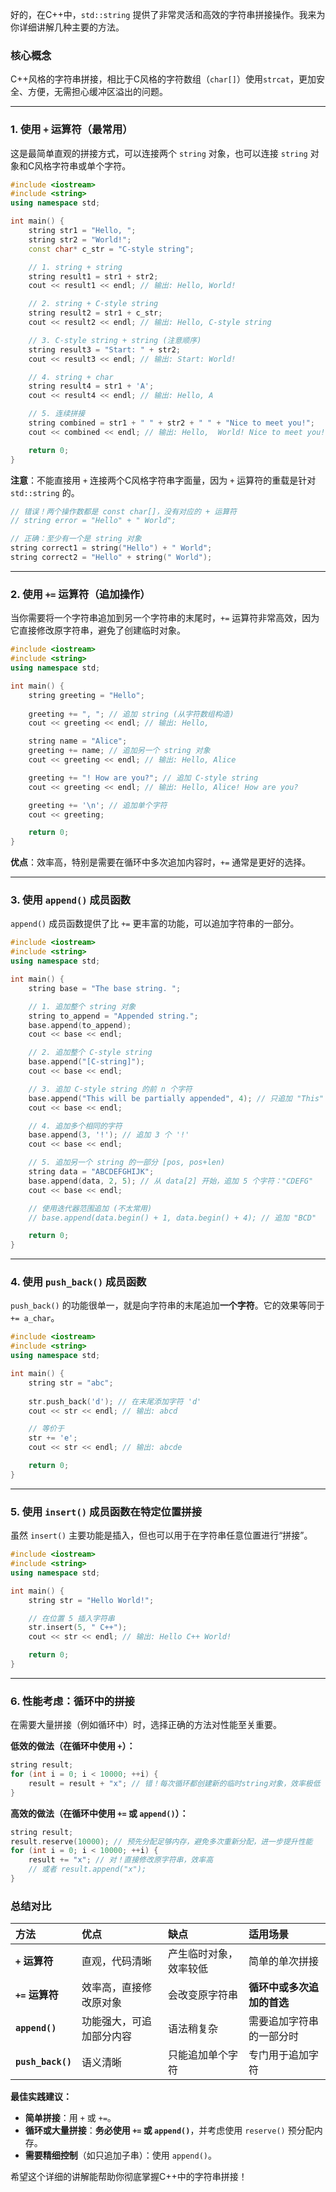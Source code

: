 好的，在C++中，`std::string` 提供了非常灵活和高效的字符串拼接操作。我来为你详细讲解几种主要的方法。

### 核心概念
C++风格的字符串拼接，相比于C风格的字符数组（`char[]`）使用`strcat`，更加安全、方便，无需担心缓冲区溢出的问题。

---

### 1. 使用 `+` 运算符（最常用）
这是最简单直观的拼接方式，可以连接两个 `string` 对象，也可以连接 `string` 对象和C风格字符串或单个字符。

```cpp
#include <iostream>
#include <string>
using namespace std;

int main() {
    string str1 = "Hello, ";
    string str2 = "World!";
    const char* c_str = "C-style string";

    // 1. string + string
    string result1 = str1 + str2;
    cout << result1 << endl; // 输出: Hello, World!

    // 2. string + C-style string
    string result2 = str1 + c_str;
    cout << result2 << endl; // 输出: Hello, C-style string

    // 3. C-style string + string (注意顺序)
    string result3 = "Start: " + str2;
    cout << result3 << endl; // 输出: Start: World!

    // 4. string + char
    string result4 = str1 + 'A';
    cout << result4 << endl; // 输出: Hello, A

    // 5. 连续拼接
    string combined = str1 + " " + str2 + " " + "Nice to meet you!";
    cout << combined << endl; // 输出: Hello,  World! Nice to meet you!

    return 0;
}
```
**注意**：不能直接用 `+` 连接两个C风格字符串字面量，因为 `+` 运算符的重载是针对 `std::string` 的。
```cpp
// 错误！两个操作数都是 const char[]，没有对应的 + 运算符
// string error = "Hello" + " World";

// 正确：至少有一个是 string 对象
string correct1 = string("Hello") + " World";
string correct2 = "Hello" + string(" World");
```

---

### 2. 使用 `+=` 运算符（追加操作）
当你需要将一个字符串追加到另一个字符串的末尾时，`+=` 运算符非常高效，因为它直接修改原字符串，避免了创建临时对象。

```cpp
#include <iostream>
#include <string>
using namespace std;

int main() {
    string greeting = "Hello";
    
    greeting += ", "; // 追加 string (从字符数组构造)
    cout << greeting << endl; // 输出: Hello,

    string name = "Alice";
    greeting += name; // 追加另一个 string 对象
    cout << greeting << endl; // 输出: Hello, Alice

    greeting += "! How are you?"; // 追加 C-style string
    cout << greeting << endl; // 输出: Hello, Alice! How are you?

    greeting += '\n'; // 追加单个字符
    cout << greeting;

    return 0;
}
```
**优点**：效率高，特别是需要在循环中多次追加内容时，`+=` 通常是更好的选择。

---

### 3. 使用 `append()` 成员函数
`append()` 成员函数提供了比 `+=` 更丰富的功能，可以追加字符串的一部分。

```cpp
#include <iostream>
#include <string>
using namespace std;

int main() {
    string base = "The base string. ";

    // 1. 追加整个 string 对象
    string to_append = "Appended string.";
    base.append(to_append);
    cout << base << endl;

    // 2. 追加整个 C-style string
    base.append("[C-string]");
    cout << base << endl;

    // 3. 追加 C-style string 的前 n 个字符
    base.append("This will be partially appended", 4); // 只追加 "This"
    cout << base << endl;

    // 4. 追加多个相同的字符
    base.append(3, '!'); // 追加 3 个 '!'
    cout << base << endl;

    // 5. 追加另一个 string 的一部分 [pos, pos+len)
    string data = "ABCDEFGHIJK";
    base.append(data, 2, 5); // 从 data[2] 开始，追加 5 个字符："CDEFG"
    cout << base << endl;

    // 使用迭代器范围追加 (不太常用)
    // base.append(data.begin() + 1, data.begin() + 4); // 追加 "BCD"

    return 0;
}
```

---

### 4. 使用 `push_back()` 成员函数
`push_back()` 的功能很单一，就是向字符串的末尾追加**一个字符**。它的效果等同于 `+= a_char`。

```cpp
#include <iostream>
#include <string>
using namespace std;

int main() {
    string str = "abc";
    
    str.push_back('d'); // 在末尾添加字符 'd'
    cout << str << endl; // 输出: abcd

    // 等价于
    str += 'e';
    cout << str << endl; // 输出: abcde

    return 0;
}
```

---

### 5. 使用 `insert()` 成员函数在特定位置拼接
虽然 `insert()` 主要功能是插入，但也可以用于在字符串任意位置进行“拼接”。

```cpp
#include <iostream>
#include <string>
using namespace std;

int main() {
    string str = "Hello World!";

    // 在位置 5 插入字符串
    str.insert(5, " C++");
    cout << str << endl; // 输出: Hello C++ World!

    return 0;
}
```

---

### 6. 性能考虑：循环中的拼接
在需要大量拼接（例如循环中）时，选择正确的方法对性能至关重要。

**低效的做法（在循环中使用 `+`）：**
```cpp
string result;
for (int i = 0; i < 10000; ++i) {
    result = result + "x"; // 错！每次循环都创建新的临时string对象，效率极低
}
```

**高效的做法（在循环中使用 `+=` 或 `append()`）：**
```cpp
string result;
result.reserve(10000); // 预先分配足够内存，避免多次重新分配，进一步提升性能
for (int i = 0; i < 10000; ++i) {
    result += "x"; // 对！直接修改原字符串，效率高
    // 或者 result.append("x");
}
```

### 总结对比

| 方法              | 优点                     | 缺点                   | 适用场景                   |
| :---------------- | :----------------------- | :--------------------- | :------------------------- |
| **`+` 运算符**    | 直观，代码清晰           | 产生临时对象，效率较低 | 简单的单次拼接             |
| **`+=` 运算符**   | 效率高，直接修改原对象   | 会改变原字符串         | **循环中或多次追加的首选** |
| **`append()`**    | 功能强大，可追加部分内容 | 语法稍复杂             | 需要追加字符串的一部分时   |
| **`push_back()`** | 语义清晰                 | 只能追加单个字符       | 专门用于追加字符           |

**最佳实践建议：**
*   **简单拼接**：用 `+` 或 `+=`。
*   **循环或大量拼接**：**务必使用 `+=` 或 `append()`**，并考虑使用 `reserve()` 预分配内存。
*   **需要精细控制**（如只追加子串）：使用 `append()`。

希望这个详细的讲解能帮助你彻底掌握C++中的字符串拼接！

